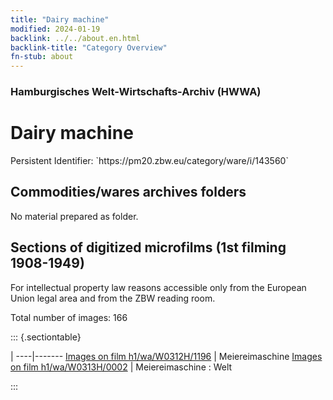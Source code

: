 ```yaml
---
title: "Dairy machine"
modified: 2024-01-19
backlink: ../../about.en.html
backlink-title: "Category Overview"
fn-stub: about
---
```


### Hamburgisches Welt-Wirtschafts-Archiv (HWWA)

# Dairy machine

<div class="hint">Persistent Identifier: `https://pm20.zbw.eu/category/ware/i/143560`</div>







## Commodities/wares archives folders





No material prepared as folder.



<a id="filmsections" />

## Sections of digitized microfilms (1st filming 1908-1949)

<p>For intellectual property law reasons accessible only from the European Union legal area and from the ZBW reading room.</p>



<p>Total number of images: 166</p>




::: {.sectiontable}

 | 
----|-------
<a class="btn" href="https://pm20.zbw.eu/film/h1/wa/W0312H/1196" rel="nofollow">Images on film h1/wa/W0312H/1196</a> | Meiereimaschine
<a class="btn" href="https://pm20.zbw.eu/film/h1/wa/W0313H/0002" rel="nofollow">Images on film h1/wa/W0313H/0002</a> | Meiereimaschine : Welt


:::
















